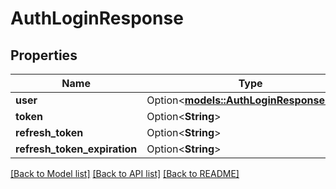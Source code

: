 # AuthLoginResponse

## Properties

Name | Type | Description | Notes
------------ | ------------- | ------------- | -------------
**user** | Option<[**models::AuthLoginResponseUser**](AuthLoginResponseUser.md)> |  | [optional]
**token** | Option<**String**> |  | [optional]
**refresh_token** | Option<**String**> |  | [optional]
**refresh_token_expiration** | Option<**String**> |  | [optional]

[[Back to Model list]](../README.md#documentation-for-models) [[Back to API list]](../README.md#documentation-for-api-endpoints) [[Back to README]](../README.md)


